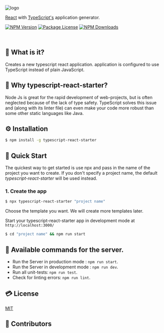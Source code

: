 <img src='https://github.com/ljlm0402/typescript-react-starter/raw/images/logo.jpg' border='0' alt='logo' />

[React](https://reactjs-kr.firebaseapp.com/) with [TypeScript's](https://www.npmjs.com/package/typescript) application generator.

<a href="https://www.npmjs.com/package/typescript-react-starter" target="_blank"><img src="https://img.shields.io/npm/v/typescript-react-starter.svg" alt="NPM Version" /></a>
<a href="https://www.npmjs.com/package/typescript-react-starter" target="_blank"><img src="https://img.shields.io/npm/l/typescript-react-starter.svg" alt="Package License" /></a>
<a href="https://www.npmjs.com/package/typescript-react-starter" target="_blank"><img src="https://img.shields.io/npm/dm/typescript-react-starter.svg" alt="NPM Downloads" /></a>

<br />

## 🧐 What is it?

Creates a new typescript react application.
application is configured to use TypeScript instead of plain JavaScript. 

## 🤔 Why typescript-react-starter?

Node Js is great for the rapid development of web-projects, but is often neglected because of the lack of
type safety. TypeScript solves this issue and (along with its linter file) can even make your code
more robust than some other static languages like Java.

## ⚙️ Installation

```sh
$ npm install -g typescript-react-starter
```

## 🚀 Quick Start

The quickest way to get started is use npx and pass in the name of the project you want to create.
If you don't specify a project name, the default _typescript-react-starter_ will be used instead.

### 1. Create the app

```bash
$ npx typescript-react-starter "project name"
```

Choose the template you want. We will create more templates later.

Start your typescript-react-starter app in development mode at `http://localhost:3000/`

```bash
$ cd "project name" && npm run start
```

## 🎠 Available commands for the server.

- Run the Server in production mode : `npm run start`.
- Run the Server in development mode : `npm run dev`.
- Run all unit-tests: `npm run test`.
- Check for linting errors: `npm run lint`.

## 💳 License

[MIT](LICENSE)

## 🤝 Contributors
